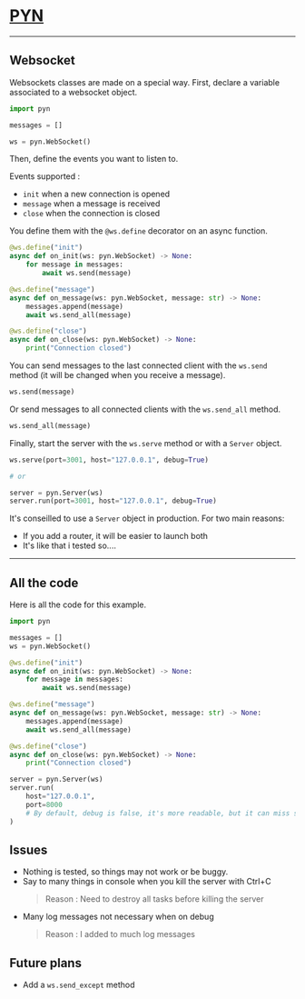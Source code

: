 # [PYN](../README.md)

----------

## Websocket

Websockets classes are made on a special way.
First, declare a variable associated to a websocket object.

```python
import pyn

messages = []

ws = pyn.WebSocket()
```

Then, define the events you want to listen to.

Events supported :
- `init` when a new connection is opened
- `message` when a message is received
- `close` when the connection is closed

You define them with the `@ws.define` decorator on an async function.

```python
@ws.define("init")
async def on_init(ws: pyn.WebSocket) -> None:
    for message in messages:
        await ws.send(message)

@ws.define("message")
async def on_message(ws: pyn.WebSocket, message: str) -> None:
    messages.append(message)
    await ws.send_all(message)

@ws.define("close")
async def on_close(ws: pyn.WebSocket) -> None:
    print("Connection closed")
```

You can send messages to the last connected client with the `ws.send` method (it will be changed when you receive a message).

```python
ws.send(message)
```

Or send messages to all connected clients with the `ws.send_all` method.

```python
ws.send_all(message)
```


Finally, start the server with the `ws.serve` method or with a `Server` object.

```python
ws.serve(port=3001, host="127.0.0.1", debug=True)

# or

server = pyn.Server(ws)
server.run(port=3001, host="127.0.0.1", debug=True)

```

It's conseilled to use a `Server` object in production. For two main reasons:
- If you add a router, it will be easier to launch both
- It's like that i tested so....

----------

## All the code

Here is all the code for this example.

```python
import pyn

messages = []
ws = pyn.WebSocket()

@ws.define("init")
async def on_init(ws: pyn.WebSocket) -> None:
    for message in messages:
        await ws.send(message)

@ws.define("message")
async def on_message(ws: pyn.WebSocket, message: str) -> None:
    messages.append(message)
    await ws.send_all(message)

@ws.define("close")
async def on_close(ws: pyn.WebSocket) -> None:
    print("Connection closed")

server = pyn.Server(ws)
server.run(
    host="127.0.0.1",
    port=8000
    # By default, debug is false, it's more readable, but it can miss some messages
)
```

## Issues

- Nothing is tested, so things may not work or be buggy.
- Say to many things in console when you kill the server with Ctrl+C
  > Reason : Need to destroy all tasks before killing the server
- Many log messages not necessary when on debug
  > Reason : I added to much log messages

## Future plans
- Add a `ws.send_except` method